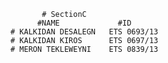            # SectionC
          #NAME             #ID 
    # KALKIDAN DESALEGN   ETS 0693/13
    # KALKIDAN KIROS      ETS 0697/13
    # MERON TEKLEWEYNI    ETS 0839/13

